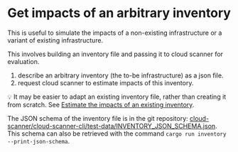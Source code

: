 # Get impacts of an arbitrary inventory

This is useful to simulate the impacts of a non-existing infrastructure or a variant of existing infrastructure.

This involves building an inventory file and passing it to cloud scanner for evaluation.

1. describe an arbitrary inventory (the to-be infrastructure) as a json file.
2. request cloud scanner to estimate impacts of this inventory. 

💡 It may be easier to adapt an existing inventory file, rather than creating it from scratch. See [Estimate the impacts of an existing inventory](estimate-from-existing-inventory-file.md).

The JSON schema of the inventory file is in the git repository: [cloud-scanner/cloud-scanner-cli/test-data/INVENTORY_JSON_SCHEMA.json](https://github.com/Boavizta/cloud-scanner/blob/main/cloud-scanner-cli/test-data/INVENTORY_JSON_SCHEMA.json). This schema can also be retrieved with the command `cargo run inventory --print-json-schema`.
